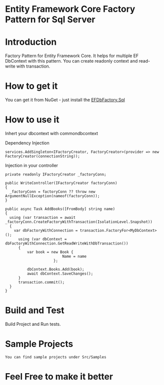 # Entity Framework Core Factory Pattern for Sql Server

# Introduction 
Factory Pattern for Entity Framework Core. It helps for multiple EF DbContext with this pattern.
You can create readonly context and read-write with transaction.

# How to get it
You can get it from NuGet - just install the [EFDbFactory.Sql](https://www.nuget.org/packages/EFDbFactory.Sql/)

# How to use it

Inhert your dbcontext with commondbcontext 

Dependency Injection
```
services.AddSingleton<IFactoryCreator, FactoryCreator>(provider => new FactoryCreator(connectionString));
```

Injection in your controller
```
private readonly IFactoryCreator _factoryConn;

public WriteController(IFactoryCreator factoryConn)
{
  _factoryConn = factoryConn ?? throw new ArgumentNullException(nameof(factoryConn));
}

public async Task AddBooks([FromBody] string name)
{
  using (var transaction = await _factoryConn.CreateFactoryWithTransaction(IsolationLevel.Snapshot))
  {
    var dbFactoryWithConnection = transaction.FactoryFor<MyDbContext>();
      using (var dbContext = dbFactoryWithConnection.GetReadWriteWithDbTransaction())
      {
          var book = new Book {
                          Name = name
                      };

          dbContext.Books.Add(book);
          await dbContext.SaveChanges();
      }
      transaction.commit();
  }
}
```

# Build and Test
Build Project and Run tests.

# Sample Projects
```
You can find sample projects under Src/Samples
```

# Feel Free to make it better
